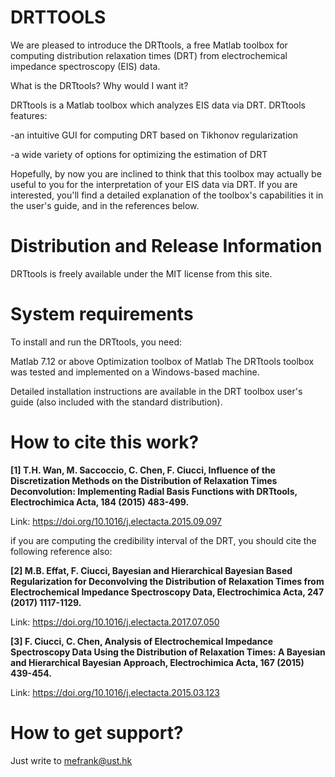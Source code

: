 # DRTTOOLS

We are pleased to introduce the DRTtools, a free Matlab toolbox for computing distribution relaxation times (DRT) from electrochemical impedance spectroscopy (EIS) data.

What is the DRTtools? Why would I want it?

DRTtools is a Matlab toolbox which analyzes EIS data via DRT. DRTtools features:

-an intuitive GUI for computing DRT based on Tikhonov regularization

-a wide variety of options for optimizing the estimation of DRT

Hopefully, by now you are inclined to think that this toolbox may actually be useful to you for the interpretation of your EIS data via DRT. If you are interested, you'll find a detailed explanation of the toolbox's capabilities it in the user's guide, and in the references below.

# **Distribution and Release Information**

DRTtools is freely available under the MIT license from this site.

# **System requirements**

To install and run the DRTtools, you need:

Matlab 7.12 or above
Optimization toolbox of Matlab
The DRTtools toolbox was tested and implemented on a Windows-based machine. 

Detailed installation instructions are available in the DRT toolbox user's guide (also included with the standard distribution).

# **How to cite this work?**

**[1] T.H. Wan, M. Saccoccio, C. Chen, F. Ciucci, Influence of the Discretization Methods on the Distribution of Relaxation Times Deconvolution: Implementing Radial Basis Functions with DRTtools, Electrochimica Acta, 184 (2015) 483-499.**

Link: https://doi.org/10.1016/j.electacta.2015.09.097

if you are computing the credibility interval of the DRT, you should cite the following reference also:

**[2] M.B. Effat, F. Ciucci, Bayesian and Hierarchical Bayesian Based Regularization for Deconvolving the Distribution of Relaxation Times from Electrochemical Impedance Spectroscopy Data, Electrochimica Acta, 247 (2017) 1117-1129.**

Link: https://doi.org/10.1016/j.electacta.2017.07.050

**[3] F. Ciucci, C. Chen, Analysis of Electrochemical Impedance Spectroscopy Data Using the Distribution of Relaxation Times: A Bayesian and Hierarchical Bayesian Approach, Electrochimica Acta, 167 (2015) 439-454.**

Link: https://doi.org/10.1016/j.electacta.2015.03.123


# **How to get support?**

Just write to mefrank@ust.hk
